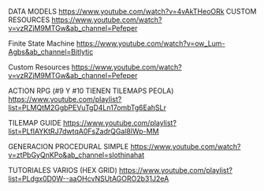 DATA MODELS
https://www.youtube.com/watch?v=4vAkTHeoORk
CUSTOM RESOURCES
https://www.youtube.com/watch?v=vzRZjM9MTGw&ab_channel=Pefeper


Finite State Machine
https://www.youtube.com/watch?v=ow_Lum-Agbs&ab_channel=Bitlytic


Custom Resources
https://www.youtube.com/watch?v=vzRZjM9MTGw&ab_channel=Pefeper


ACTION RPG (#9 Y #10 TIENEN TILEMAPS PEOLA)
https://www.youtube.com/playlist?list=PLMQtM2GgbPEVuTgD4Ln17ombTg6EahSLr

TILEMAP GUIDE
https://www.youtube.com/playlist?list=PLflAYKtRJ7dwtqA0FsZadrQGal8lWp-MM



GENERACION PROCEDURAL SIMPLE
https://www.youtube.com/watch?v=ztPbGyQnKPo&ab_channel=slothinahat



TUTORIALES VARIOS (HEX GRID)
https://www.youtube.com/playlist?list=PLdgx0D0W--aaOHcvNSUtAGORO2b31J2eA
